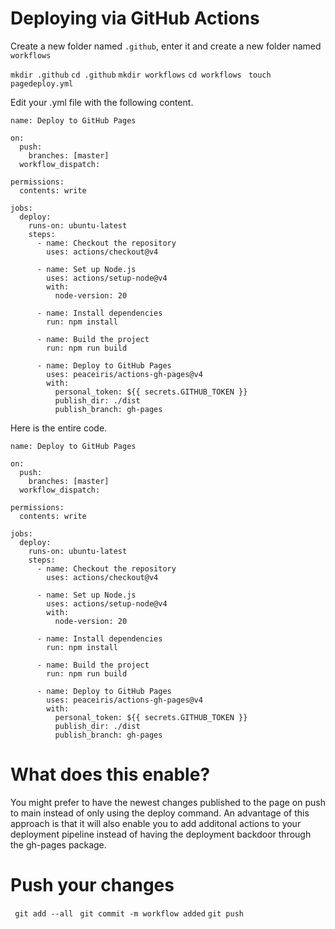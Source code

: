 # Deploying via GitHub Actions
Create a new folder named `.github`, enter it and create a new folder named `workflows`

` mkdir .github `
` cd .github `
` mkdir workflows `
` cd workflows `
` touch pagedeploy.yml`

Edit your .yml file with the following content. 
```
name: Deploy to GitHub Pages

on:
  push:
    branches: [master] 
  workflow_dispatch: 

permissions:
  contents: write
```



```
jobs:
  deploy:
    runs-on: ubuntu-latest
    steps:
      - name: Checkout the repository
        uses: actions/checkout@v4
```

```
      - name: Set up Node.js
        uses: actions/setup-node@v4
        with:
          node-version: 20
```

```
      - name: Install dependencies
        run: npm install
```

```
      - name: Build the project
        run: npm run build
```

```
      - name: Deploy to GitHub Pages
        uses: peaceiris/actions-gh-pages@v4
        with:
          personal_token: ${{ secrets.GITHUB_TOKEN }}
          publish_dir: ./dist
          publish_branch: gh-pages
```

Here is the entire code. 

```
name: Deploy to GitHub Pages

on:
  push:
    branches: [master] 
  workflow_dispatch: 

permissions:
  contents: write

jobs:
  deploy:
    runs-on: ubuntu-latest
    steps:
      - name: Checkout the repository
        uses: actions/checkout@v4

      - name: Set up Node.js
        uses: actions/setup-node@v4
        with:
          node-version: 20

      - name: Install dependencies
        run: npm install

      - name: Build the project
        run: npm run build

      - name: Deploy to GitHub Pages
        uses: peaceiris/actions-gh-pages@v4
        with:
          personal_token: ${{ secrets.GITHUB_TOKEN }}
          publish_dir: ./dist
          publish_branch: gh-pages
```

# What does this enable?
You might prefer to have the newest changes published to the page on push to main instead of only using the deploy command. An advantage of this approach is that it will also enable you to add additonal actions to your deployment pipeline instead of having the deployment backdoor through the gh-pages package.

# Push your changes
` git add --all`
` git commit -m workflow added`
` git push `